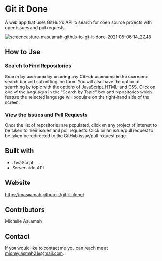 # Git it Done

A web app that uses GitHub's API to search for open source projects with open issues and pull requests.

![screencapture-masuamah-github-io-git-it-done-2021-05-06-14_27_48](https://user-images.githubusercontent.com/77217156/117347674-5bd59f80-ae77-11eb-91e5-017151e27873.png)

## How to Use

### Search to Find Repositories
Search by username by entering any GitHub username in the username search bar and submitting the form. You will also have the option of searching by topic with the options of JavaScript, HTML, and CSS. Click on one of the languages in the "Search by Topic" box and repositories which feature the selected language will populate on the right-hand side of the screen.

### View the Issues and Pull Requests

Once the list of repositories are populated, click on any project of interest to be taken to their issues and pull requests. Click on an issue/pull request to be taken be redirected to the GitHub issue/pull request page.

## Built with 
* JavaScript
* Server-side API

## Website
https://masuamah.github.io/git-it-done/

## Contributors
Michelle Asuamah

## Contact
If you would like to contact me you can reach me at michey.asmah21@gmail.com.
